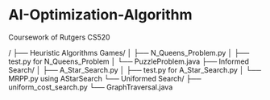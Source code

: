 # AI-Optimization-Algorithm
Coursework of Rutgers CS520

/
├── Heuristic Algorithms Games/
│   ├── N_Queens_Problem.py
│   ├── test.py for N_Queens_Problem
│   └── PuzzleProblem.java
├── Informed Search/
│   ├── A_Star_Search.py
│   ├── test.py for A_Star_Search.py
│   └── MRPP.py using AStarSearch
└── Uniformed Search/
    ├── uniform_cost_search.py
    └── GraphTraversal.java
